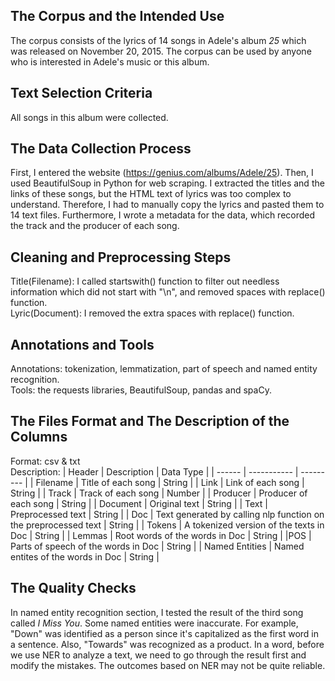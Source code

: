 ## The Corpus and the Intended Use
The corpus consists of the lyrics of 14 songs in Adele's album *25* which was released on November 20, 2015. The corpus can be used by anyone who is interested in Adele's music or this album. 
## Text Selection Criteria
All songs in this album were collected.
## The Data Collection Process
First, I entered the website (https://genius.com/albums/Adele/25). Then, I used BeautifulSoup in Python for web scraping. I extracted the titles and the links of these songs, but the HTML text of lyrics was too complex to understand. Therefore, I had to manually copy the lyrics and pasted them to 14 text files. Furthermore, I wrote a metadata for the data, which recorded the track and the producer of each song.
## Cleaning and Preprocessing Steps
Title(Filename): I called startswith() function to filter out needless information which did not start with "\n", and removed spaces with replace() function.<br/>
Lyric(Document): I removed the extra spaces with replace() function. 
## Annotations and Tools
Annotations: tokenization, lemmatization, part of speech and named entity recognition.<br/>
Tools: the requests libraries, BeautifulSoup, pandas and spaCy.
## The Files Format and The Description of the Columns
Format: csv & txt <br/>
Description:
| Header | Description | Data Type |
| ------ | ----------- | --------- |
| Filename | Title of each song | String |
| Link | Link of each song | String |
| Track | Track of each song | Number |
| Producer | Producer of each song | String |
| Document | Original text | String |
| Text | Preprocessed text | String |
| Doc | Text generated by calling nlp function on the preprocessed text | String |
| Tokens | A tokenized version of the texts in Doc | String |
| Lemmas | Root words of the words in Doc | String |
|POS | Parts of speech of the words in Doc | String |
| Named Entities | Named entites of the words in Doc | String |


## The Quality Checks
In named entity recognition section, I tested the result of the third song called *I Miss You*. Some named entities were inaccurate. For example, "Down" was identified as a person since it's capitalized as the first word in a sentence. Also, "Towards" was recognized as a product. In a word, before we use NER to analyze a text, we need to go through the result first and modify the mistakes. The outcomes based on NER may not be quite reliable. 
